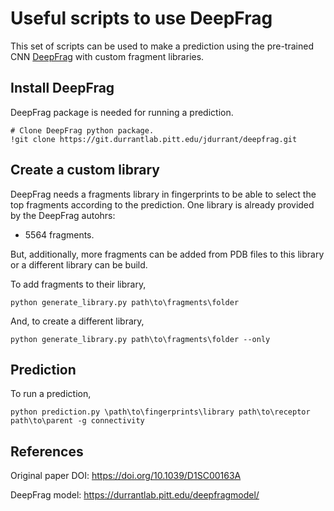 # Useful scripts to use DeepFrag


This set of scripts can be used to make a prediction using the pre-trained CNN [DeepFrag](https://pubs.rsc.org/en/content/articlelanding/2021/sc/d1sc00163a#!divAbstract) with custom fragment libraries. 

## Install DeepFrag
DeepFrag package is needed for running a prediction. 

```
# Clone DeepFrag python package.
!git clone https://git.durrantlab.pitt.edu/jdurrant/deepfrag.git
```
## Create a custom library

DeepFrag needs a fragments library in fingerprints to be able to select the top fragments according to the prediction. One library is already provided by the DeepFrag autohrs: 
- 5564 fragments.

But, additionally, more fragments can be added from PDB files to this library or a different library can be build. 

To add fragments to their library, 

```
python generate_library.py path\to\fragments\folder
```

And, to create a different library, 
```
python generate_library.py path\to\fragments\folder --only
```
## Prediction

To run a prediction, 
```
python prediction.py \path\to\fingerprints\library path\to\receptor path\to\parent -g connectivity
```

## References

Original paper DOI:	https://doi.org/10.1039/D1SC00163A

DeepFrag model: https://durrantlab.pitt.edu/deepfragmodel/
